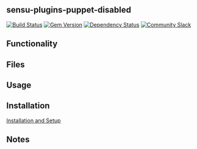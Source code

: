 ## sensu-plugins-puppet-disabled

[![Build Status](https://travis-ci.org/jovrum/sensu-plugins-puppet-disabled.svg?branch=master)](https://travis-ci.org/jovrum/sensu-plugins-puppet-disabled)
[![Gem Version](https://badge.fury.io/rb/sensu-plugins-puppet-disabled.svg)](http://badge.fury.io/rb/sensu-plugins-puppet-disabled)
[![Dependency Status](https://gemnasium.com/jovrum/sensu-plugins-puppet-disabled.svg)](https://gemnasium.com/jovrum/sensu-plugins-puppet-disabled)
[![Community Slack](https://slack.sensu.io/badge.svg)](https://slack.sensu.io/badge)

## Functionality

## Files

## Usage

## Installation

[Installation and Setup](http://sensu-plugins.io/docs/installation_instructions.html)

## Notes
